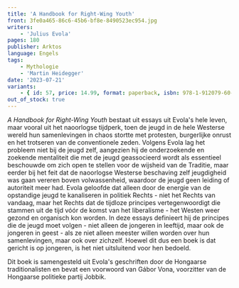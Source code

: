 ```yaml
---
title: 'A Handbook for Right-Wing Youth'
front: 3fe0a465-86c6-45b6-bf8e-8490523ec954.jpg
writers:
    - 'Julius Evola'
pages: 180
publisher: Arktos
language: Engels
tags:
    - Mythologie
    - 'Martin Heidegger'
date: '2023-07-21'
variants:
    - { id: 57, price: 14.99, format: paperback, isbn: 978-1-912079-60-5, out_of_stock: true }
out_of_stock: true
---
```


*A Handbook for Right-Wing Youth* bestaat uit essays uit Evola's hele leven, maar vooral uit het naoorlogse tijdperk, toen de jeugd in de hele Westerse wereld hun samenlevingen in chaos stortte met protesten, burgerlijke onrust en het trotseren van de conventionele zeden. Volgens Evola lag het probleem niet bij de jeugd zelf, aangezien hij de onderzoekende en zoekende mentaliteit die met de jeugd geassocieerd wordt als essentieel beschouwde om zich open te stellen voor de wijsheid van de Traditie, maar eerder bij het feit dat de naoorlogse Westerse beschaving zelf jeugdigheid was gaan vereren boven volwassenheid, waardoor de jeugd geen leiding of autoriteit meer had. Evola geloofde dat alleen door de energie van de opstandige jeugd te kanaliseren in politiek Rechts - niet het Rechts van vandaag, maar het Rechts dat de tijdloze principes vertegenwoordigt die stammen uit de tijd vóór de komst van het liberalisme - het Westen weer gezond en organisch kon worden. In deze essays definieert hij de principes die de jeugd moet volgen - niet alleen de jongeren in leeftijd, maar ook de jongeren in geest - als ze niet alleen meester willen worden over hun samenlevingen, maar ook over zichzelf. Hoewel dit dus een boek is dat gericht is op jongeren, is het niet uitsluitend voor hen bedoeld.

Dit boek is samengesteld uit Evola's geschriften door de Hongaarse traditionalisten en bevat een voorwoord van Gábor Vona, voorzitter van de Hongaarse politieke partij Jobbik.
